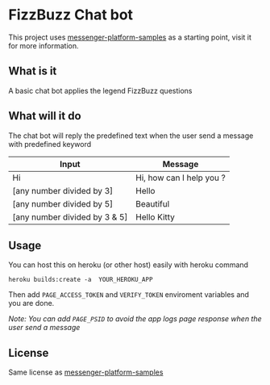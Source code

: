 # FizzBuzz Chat bot

This project uses [messenger-platform-samples](https://github.com/fbsamples/messenger-platform-samples) as a starting point,
visit it for more information.

## What is it
A basic chat bot applies the legend FizzBuzz questions

## What will it do
The chat bot will reply the predefined text when the user send a message with predefined keyword

| Input | Message |
| ----- | ---- |
| Hi	                        | Hi, how can I help you ?
| [any number divided by 3]	    | Hello
| [any number divided by 5]	    | Beautiful
| [any number divided by 3 & 5]	| Hello Kitty

## Usage
You can host this on heroku (or other host) easily with heroku command
```
heroku builds:create -a  YOUR_HEROKU_APP
```

Then add `PAGE_ACCESS_TOKEN` and `VERIFY_TOKEN` enviroment variables and you are done.

*Note: You can add `PAGE_PSID` to avoid the app logs page response when the user send a message*

## License
Same license as [messenger-platform-samples](https://github.com/fbsamples/messenger-platform-samples)

